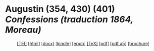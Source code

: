# Augustin (354, 430) (401)  <em>Confessions (traduction 1864, Moreau)</em> 

<header> <a target="_blank" title="Source XML/TEI" class="mime48 tei" href="https://hurlus.github.io/tei/augustin401_confessions.xml">[TEI]</a>  <a target="_blank" title="HTML une page" class="mime48 html" href="https://hurlus.github.io/augustin401_confessions/augustin401_confessions.html">[html]</a>  <a target="_blank" title="Bureautique (LibreOffice, MS.Word)" class="mime48 docx" href="https://hurlus.github.io/augustin401_confessions/augustin401_confessions.docx">[docx]</a>  <a target="_blank" title="Amazon.kindle" class="mime48 mobi" href="https://hurlus.github.io/augustin401_confessions/augustin401_confessions.mobi">[kindle]</a>  <a target="_blank" title="EPUB, pour liseuses et téléphones" class="mime48 epub" href="https://hurlus.github.io/augustin401_confessions/augustin401_confessions.epub">[epub]</a>  <a target="_blank" title="LaTeX" class="mime48 tex" href="https://hurlus.github.io/augustin401_confessions/augustin401_confessions.tex">[TeX]</a>  <a target="_blank" title="PDF à imprimer, A4 2 colonnes" class="mime48 pdf" href="https://hurlus.github.io/augustin401_confessions/augustin401_confessions.pdf">[pdf]</a>  <a target="_blank" title="PDF à lire, A5 une colonne" class="mime48 a5" href="https://hurlus.github.io/augustin401_confessions/augustin401_confessions_a5.pdf">[pdf a5]</a>  <a target="_blank" title="Brochure à agrafer, pdf imposé pour imprimante recto/verso" class="mime48 brochure" href="https://hurlus.github.io/augustin401_confessions/augustin401_confessions_brochure.pdf">[brochure]</a> </header>
